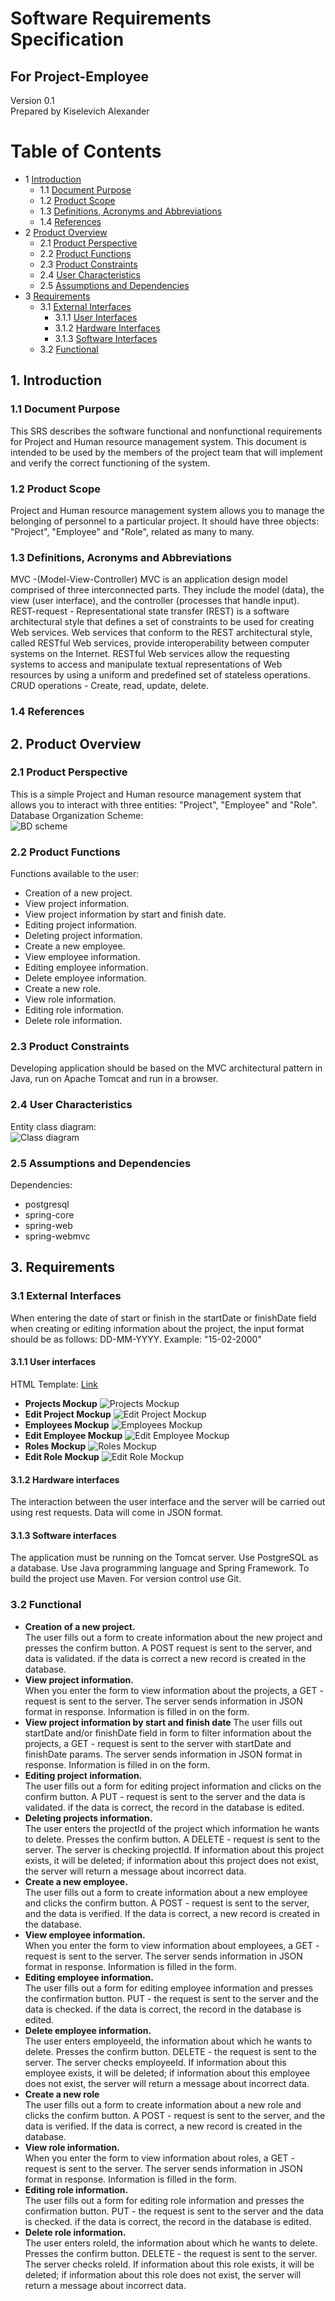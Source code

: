 # Software Requirements Specification
## For Project-Employee

Version 0.1  
Prepared by Kiselevich Alexander  

Table of Contents
=================
* 1 [Introduction](#1-introduction)
  * 1.1 [Document Purpose](#11-document-purpose)
  * 1.2 [Product Scope](#12-product-scope)
  * 1.3 [Definitions, Acronyms and Abbreviations](#13-definitions-acronyms-and-abbreviations)
  * 1.4 [References](#14-references)
* 2 [Product Overview](#2-product-overview)
  * 2.1 [Product Perspective](#21-product-perspective)
  * 2.2 [Product Functions](#22-product-functions)
  * 2.3 [Product Constraints](#23-product-constraints)
  * 2.4 [User Characteristics](#24-user-characteristics)
  * 2.5 [Assumptions and Dependencies](#25-assumptions-and-dependencies)
* 3 [Requirements](#3-requirements)
  * 3.1 [External Interfaces](#31-external-interfaces)
    * 3.1.1 [User Interfaces](#311-user-interfaces)
    * 3.1.2 [Hardware Interfaces](#312-hardware-interfaces)
    * 3.1.3 [Software Interfaces](#313-software-interfaces)
  * 3.2 [Functional](#32-functional)

## 1. Introduction

### 1.1 Document Purpose
This SRS describes the software functional and nonfunctional requirements for Project and Human resource management system. This document is intended to be used by the members of the project team that will implement and verify the correct functioning of the system.

### 1.2 Product Scope
Project and Human resource management system allows you to manage the belonging of personnel to a particular project. It should have three objects: "Project", "Employee" and "Role", related as many to many.

### 1.3 Definitions, Acronyms and Abbreviations
MVC -(Model-View-Controller) MVC is an application design model comprised of three interconnected parts. They include the model (data), the view (user interface), and the controller (processes that handle input).  
REST-request - Representational state transfer (REST) is a software architectural style that defines a set of constraints to be used for creating Web services. Web services that conform to the REST architectural style, called RESTful Web services, provide interoperability between computer systems on the Internet. RESTful Web services allow the requesting systems to access and manipulate textual representations of Web resources by using a uniform and predefined set of stateless operations.  
CRUD operations - Create, read, update, delete.

### 1.4 References

## 2. Product Overview

### 2.1 Product Perspective
This is a simple Project and Human resource management system that allows you to interact with three entities: "Project", "Employee" and "Role". Database Organization Scheme:  
![BD scheme](./img/DB_scheme.png)

### 2.2 Product Functions
Functions available to the user:  

* Creation of a new project.  
* View project information.
* View project information by start and finish date.  
* Editing project information.  
* Deleting project information.  
* Create a new employee.  
* View employee information.  
* Editing employee information.  
* Delete employee information. 
* Create a new role.  
* View role information.  
* Editing role information.  
* Delete role information.  

### 2.3 Product Constraints
Developing application should be based on the MVC architectural pattern in Java, run on Apache Tomcat and run in a browser.

### 2.4 User Characteristics
Entity class diagram:  
![Class diagram](./img/Class_Diagram.png)

### 2.5 Assumptions and Dependencies
Dependencies:  

* postgresql
* spring-core
* spring-web
* spring-webmvc  

## 3. Requirements

### 3.1 External Interfaces
When entering the date of start or finish in the startDate or finishDate field when creating or editing information about the project, the input format should be as follows: DD-MM-YYYY. Example: "15-02-2000"  

#### 3.1.1 User interfaces
HTML Template: [Link](https://brest-java-course-2021.github.io/akiselevich/home_projeect/documentation/html_template/projects.html)

* **Projects Mockup**
![Projects Mockup](./img/projects_mock.png)
* **Edit Project Mockup**
![Edit Project Mockup](./img/project_mock.png)
* **Employees Mockup**
![Employees Mockup](./img/employees_mock.png)
* **Edit Employee Mockup**
![Edit Employee Mockup](./img/employee_mock.png)
* **Roles Mockup**
![Roles Mockup](./img/roles_mock.png)
* **Edit Role Mockup**
![Edit Role Mockup](./img/role_mock.png)

#### 3.1.2 Hardware interfaces
The interaction between the user interface and the server will be carried out using rest requests. Data will come in JSON format.

#### 3.1.3 Software interfaces
The application must be running on the Tomcat server. Use PostgreSQL as a database. Use Java programming language and Spring Framework. To build the project use Maven. For version control use Git.

### 3.2 Functional   
* **Creation of a new project.**  
The user fills out a form to create information about the new project and presses the confirm button. A POST request is sent to the server, and data is validated. if the data is correct a new record is created in the database.  
* **View project information.**  
When you enter the form to view information about the projects, a GET - request is sent to the server. The server sends information in JSON format in response. Information is filled in on the form.  
* **View project information by start and finish date**
The user fills out startDate and/or finishDate field in form to filter information about the projects, a GET - request is sent to the server with startDate and finishDate params. The server sends information in JSON format in response. Information is filled in on the form.
* **Editing project information.**  
The user fills out a form for editing project information and clicks on the confirm button. A PUT - request is sent to the server and the data is validated. if the data is correct, the record in the database is edited.  
* **Deleting projects information.**  
The user enters the projectId of the project which information he wants to delete. Presses the confirm button. A DELETE - request is sent to the server. The server is checking projectId. If information about this project exists, it will be deleted; if information about this project does not exist, the server will return a message about incorrect data.  
* **Create a new employee.**  
The user fills out a form to create information about a new employee and clicks the confirm button. A POST - request is sent to the server, and the data is verified. If the data is correct, a new record is created in the database.  
* **View employee information.**  
When you enter the form to view information about employees, a GET - request is sent to the server. The server sends information in JSON format in response. Information is filled in the form.
* **Editing employee information.**  
The user fills out a form for editing employee information and presses the confirmation button. PUT - the request is sent to the server and the data is checked. if the data is correct, the record in the database is edited.  
* **Delete employee information.**  
The user enters employeeId, the information about which he wants to delete. Presses the confirm button. DELETE - the request is sent to the server. The server checks employeeId. If information about this employee exists, it will be deleted; if information about this employee does not exist, the server will return a message about incorrect data.
* **Create a new role**  
The user fills out a form to create information about a new role and clicks the confirm button. A POST - request is sent to the server, and the data is verified. If the data is correct, a new record is created in the database.  
* **View role information.**  
When you enter the form to view information about roles, a GET - request is sent to the server. The server sends information in JSON format in response. Information is filled in the form.
* **Editing role information.**  
The user fills out a form for editing role information and presses the confirmation button. PUT - the request is sent to the server and the data is checked. if the data is correct, the record in the database is edited.  
* **Delete role information.**  
The user enters roleId, the information about which he wants to delete. Presses the confirm button. DELETE - the request is sent to the server. The server checks roleId. If information about this role exists, it will be deleted; if information about this role does not exist, the server will return a message about incorrect data.
